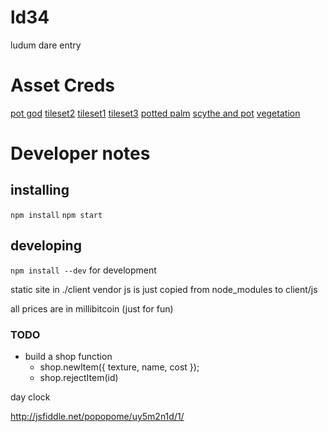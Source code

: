 # ld34
ludum dare entry



# Asset Creds

[pot god](http://opengameart.org/content/pot-god-statue)
[tileset2](http://opengameart.org/content/98-pixel-art-rpg-icons)
[tileset1](http://opengameart.org/content/tileset-1bit-color-extention)
[tileset3](http://opengameart.org/content/recolor-all-the-items)
[potted palm](http://opengameart.org/content/potted-palm)
[scythe and pot](http://opengameart.org/content/scythe-and-pot)
[vegetation](http://opengameart.org/content/paramecijs-vegetation-base-texture-pack)



# Developer notes

## installing 

`npm install`
`npm start`

## developing

`npm install --dev` for development

static site in ./client
vendor js is just copied from node_modules to client/js

all prices are in millibitcoin (just for fun)


### TODO

* build a shop function
  * shop.newItem({ texture, name, cost });
  * shop.rejectItem(id)
  
  
day clock

http://jsfiddle.net/popopome/uy5m2n1d/1/